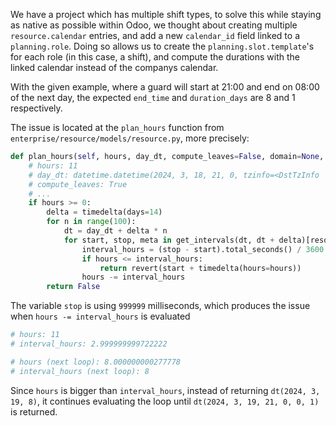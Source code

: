 We have a project which has multiple shift types, to solve this while staying as native as possible within Odoo,
we thought about creating multiple `resource.calendar` entries, and add a new `calendar_id` field linked to a `planning.role`.
Doing so allows us to create the `planning.slot.template`'s for each role (in this case, a shift), and compute the durations
with the linked calendar instead of the companys calendar.

With the given example, where a guard will start at 21:00 and end on 08:00 of the next day, the expected `end_time` and
`duration_days` are 8 and 1 respectively.

The issue is located at the `plan_hours` function from `enterprise/resource/models/resource.py`, more precisely:

```python
def plan_hours(self, hours, day_dt, compute_leaves=False, domain=None, resource=None):
	# hours: 11
	# day_dt: datetime.datetime(2024, 3, 18, 21, 0, tzinfo=<DstTzInfo 'Europe/Madrid' CET+1:00:00 STD>)
	# compute_leaves: True
	# ...
	if hours >= 0:
		delta = timedelta(days=14)
		for n in range(100):
			dt = day_dt + delta * n
			for start, stop, meta in get_intervals(dt, dt + delta)[resource_id]:
				interval_hours = (stop - start).total_seconds() / 3600
				if hours <= interval_hours:
					return revert(start + timedelta(hours=hours))
				hours -= interval_hours
		return False
```

The variable `stop` is using `999999` milliseconds, which produces the issue when `hours -= interval_hours` is evaluated

```python
# hours: 11
# interval_hours: 2.999999999722222

# hours (next loop): 8.000000000277778
# interval_hours (next loop): 8
```

Since `hours` is bigger than `interval_hours`, instead of returning `dt(2024, 3, 19, 8)`, it continues evaluating the loop until
`dt(2024, 3, 19, 21, 0, 0, 1)` is returned.
